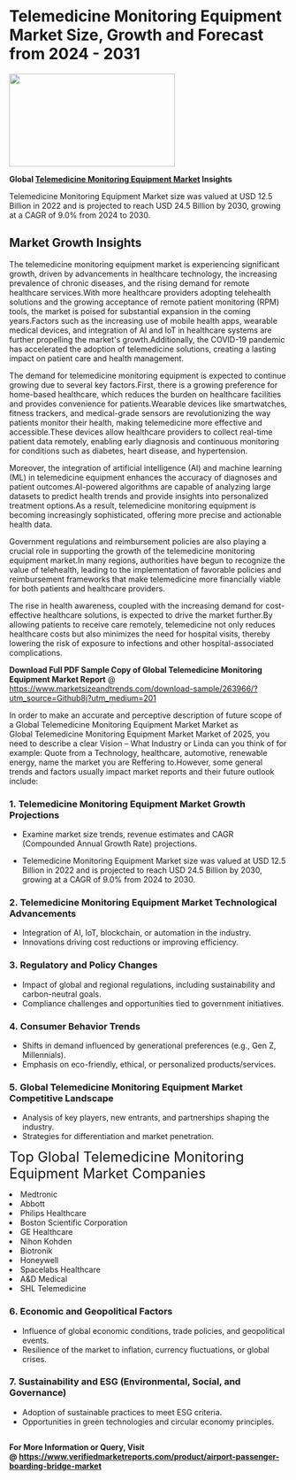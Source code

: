 <H1>Telemedicine Monitoring Equipment Market Size, Growth and Forecast from 2024 - 2031</H1><img class="aligncenter size-medium wp-image-584254" src="https://thirdeyenews.in/wp-content/uploads/2024/09/Global-Market-Research-300x168.jpeg" alt="" width="300" height="168" /><p><strong>Global&nbsp;<a href="https://www.marketsizeandtrends.com/download-sample/263966/?utm_source=Github8j?utm_medium=201">Telemedicine Monitoring Equipment Market</a> Insights</strong></p><p>Telemedicine Monitoring Equipment Market size was valued at USD 12.5 Billion in 2022 and is projected to reach USD 24.5 Billion by 2030, growing at a CAGR of 9.0% from 2024 to 2030.</p><p><h2>Market Growth Insights</h2> <p>The telemedicine monitoring equipment market is experiencing significant growth, driven by advancements in healthcare technology, the increasing prevalence of chronic diseases, and the rising demand for remote healthcare services.With more healthcare providers adopting telehealth solutions and the growing acceptance of remote patient monitoring (RPM) tools, the market is poised for substantial expansion in the coming years.Factors such as the increasing use of mobile health apps, wearable medical devices, and integration of AI and IoT in healthcare systems are further propelling the market's growth.Additionally, the COVID-19 pandemic has accelerated the adoption of telemedicine solutions, creating a lasting impact on patient care and health management.</p> <p>The demand for telemedicine monitoring equipment is expected to continue growing due to several key factors.First, there is a growing preference for home-based healthcare, which reduces the burden on healthcare facilities and provides convenience for patients.Wearable devices like smartwatches, fitness trackers, and medical-grade sensors are revolutionizing the way patients monitor their health, making telemedicine more effective and accessible.These devices allow healthcare providers to collect real-time patient data remotely, enabling early diagnosis and continuous monitoring for conditions such as diabetes, heart disease, and hypertension.</p> <p>Moreover, the integration of artificial intelligence (AI) and machine learning (ML) in telemedicine equipment enhances the accuracy of diagnoses and patient outcomes.AI-powered algorithms are capable of analyzing large datasets to predict health trends and provide insights into personalized treatment options.As a result, telemedicine monitoring equipment is becoming increasingly sophisticated, offering more precise and actionable health data.</p> <p>Government regulations and reimbursement policies are also playing a crucial role in supporting the growth of the telemedicine monitoring equipment market.In many regions, authorities have begun to recognize the value of telehealth, leading to the implementation of favorable policies and reimbursement frameworks that make telemedicine more financially viable for both patients and healthcare providers.</p> <p>The rise in health awareness, coupled with the increasing demand for cost-effective healthcare solutions, is expected to drive the market further.By allowing patients to receive care remotely, telemedicine not only reduces healthcare costs but also minimizes the need for hospital visits, thereby lowering the risk of exposure to infections and other hospital-associated complications.</p> <p><span class=""><strong>Download Full PDF Sample Copy of Global Telemedicine Monitoring Equipment Market Report</strong> @ <a href="https://www.marketsizeandtrends.com/download-sample/263966/?utm_source=Github8j?utm_medium=201" target="_blank">https://www.marketsizeandtrends.com/download-sample/263966/?utm_source=Github8j?utm_medium=201</a></span></p><p>In order to make an accurate and perceptive description of future scope of a Global&nbsp;Telemedicine Monitoring Equipment Market Market as Global&nbsp;Telemedicine Monitoring Equipment Market Market of 2025, you need to describe a clear Vision &ndash; What Industry or Linda can you think of for example: Quote from a Technology, healthcare, automotive, renewable energy, name the market you are Reffering to.However, some general trends and factors usually impact market reports and their future outlook include:</p><h3>1.&nbsp;<strong>Telemedicine Monitoring Equipment Market Growth Projections</strong></h3><ul><li>Examine market size trends, revenue estimates and CAGR (Compounded Annual Growth Rate) projections.</li><li><p>Telemedicine Monitoring Equipment Market size was valued at USD 12.5 Billion in 2022 and is projected to reach USD 24.5 Billion by 2030, growing at a CAGR of 9.0% from 2024 to 2030.</p></li></ul><h3>2.&nbsp;<strong>Telemedicine Monitoring Equipment Market Technological Advancements</strong></h3><ul><li>Integration of AI, IoT, blockchain, or automation in the industry.</li><li>Innovations driving cost reductions or improving efficiency.</li></ul><h3>3.&nbsp;<strong>Regulatory and Policy Changes</strong></h3><ul><li>Impact of global and regional regulations, including sustainability and carbon-neutral goals.</li><li>Compliance challenges and opportunities tied to government initiatives.</li></ul><h3>4.&nbsp;<strong>Consumer Behavior Trends</strong></h3><ul><li>Shifts in demand influenced by generational preferences (e.g., Gen Z, Millennials).</li><li>Emphasis on eco-friendly, ethical, or personalized products/services.</li></ul><h3>5.&nbsp;<strong>Global Telemedicine Monitoring Equipment Market Competitive Landscape</strong></h3><ul><li>Analysis of key players, new entrants, and partnerships shaping the industry.</li><li>Strategies for differentiation and market penetration.</li></ul><p data-pm-slice="1 1 []"><span style="color: inherit; font-family: inherit; font-size: 25px;">Top Global Telemedicine Monitoring Equipment Market Companies</span></p><div class="" data-test-id=""><p><li>Medtronic</li><li> Abbott</li><li> Philips Healthcare</li><li> Boston Scientific Corporation</li><li> GE Healthcare</li><li> Nihon Kohden</li><li> Biotronik</li><li> Honeywell</li><li> Spacelabs Healthcare</li><li> A&D Medical</li><li> SHL Telemedicine</li></p></div><h3>6.&nbsp;<strong>Economic and Geopolitical Factors</strong></h3><ul><li>Influence of global economic conditions, trade policies, and geopolitical events.</li><li>Resilience of the market to inflation, currency fluctuations, or global crises.</li></ul><h3>7.&nbsp;<strong>Sustainability and ESG (Environmental, Social, and Governance)</strong></h3><ul><li>Adoption of sustainable practices to meet ESG criteria.</li><li>Opportunities in green technologies and circular economy principles.</li></ul><h2><strong style="font-size: 14px;">For More Information or Query, Visit @&nbsp;</strong><a style="background-color: #ffffff; font-size: 14px;" href="https://www.marketsizeandtrends.com/report/telemedicine-monitoring-equipment-market/" target="_blank">https://www.verifiedmarketreports.com/product/airport-passenger-boarding-bridge-market</a></h2>